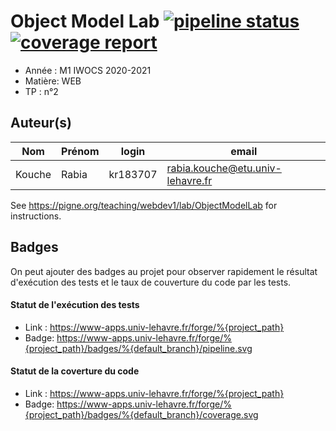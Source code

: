 # Object Model Lab [![pipeline status](https://www-apps.univ-lehavre.fr/forge/2020-2021-M1/WEB-objectmodel-lab/badges/master/pipeline.svg)](https://www-apps.univ-lehavre.fr/forge/2020-2021-M1/WEB-objectmodel-lab/commits/master) [![coverage report](https://www-apps.univ-lehavre.fr/forge/2020-2021-M1/WEB-objectmodel-lab/badges/master/coverage.svg)](https://www-apps.univ-lehavre.fr/forge/2020-2021-M1/WEB-objectmodel-lab/commits/master)

- Année : M1 IWOCS 2020-2021
- Matière: WEB
- TP : n°2

## Auteur(s)

|Nom|Prénom|login|email|
|--|--|--|--|
| Kouche | Rabia | kr183707 | rabia.kouche@etu.univ-lehavre.fr |

See <https://pigne.org/teaching/webdev1/lab/ObjectModelLab> for instructions.

## Badges

On peut ajouter des badges au projet pour observer rapidement le résultat d'exécution des tests et le taux de couverture du code par les tests. 

#### Statut de l'exécution des tests

- Link : <https://www-apps.univ-lehavre.fr/forge/%{project_path}>
- Badge: https://www-apps.univ-lehavre.fr/forge/%{project_path}/badges/%{default_branch}/pipeline.svg

#### Statut de la coverture du code

- Link : <https://www-apps.univ-lehavre.fr/forge/%{project_path}>
- Badge: https://www-apps.univ-lehavre.fr/forge/%{project_path}/badges/%{default_branch}/coverage.svg
